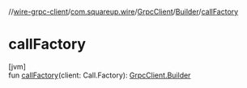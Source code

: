 //[wire-grpc-client](../../../../index.md)/[com.squareup.wire](../../index.md)/[GrpcClient](../index.md)/[Builder](index.md)/[callFactory](call-factory.md)

# callFactory

[jvm]\
fun [callFactory](call-factory.md)(client: Call.Factory): [GrpcClient.Builder](index.md)
